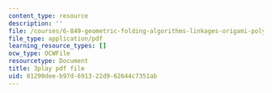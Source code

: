 ```yaml
---
content_type: resource
description: ''
file: /courses/6-849-geometric-folding-algorithms-linkages-origami-polyhedra-fall-2012/81290deeb97d691322d962644c7351ab_nPyH0xPFjbE.pdf
file_type: application/pdf
learning_resource_types: []
ocw_type: OCWFile
resourcetype: Document
title: 3play pdf file
uid: 81290dee-b97d-6913-22d9-62644c7351ab
---
```

